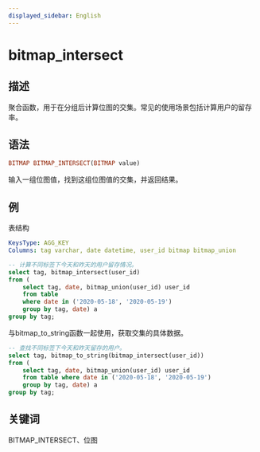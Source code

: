 ```yaml
---
displayed_sidebar: English
---
```


# bitmap_intersect

## 描述

聚合函数，用于在分组后计算位图的交集。常见的使用场景包括计算用户的留存率。

## 语法

```Haskell
BITMAP BITMAP_INTERSECT(BITMAP value)
```

输入一组位图值，找到这组位图值的交集，并返回结果。

## 例

表结构

```yml
KeysType: AGG_KEY
Columns: tag varchar, date datetime, user_id bitmap bitmap_union
```

```SQL
-- 计算不同标签下今天和昨天的用户留存情况。 
select tag, bitmap_intersect(user_id)
from (
    select tag, date, bitmap_union(user_id) user_id
    from table
    where date in ('2020-05-18', '2020-05-19')
    group by tag, date) a
group by tag;
```

与bitmap_to_string函数一起使用，获取交集的具体数据。

```SQL
-- 查找不同标签下今天和昨天留存的用户。 
select tag, bitmap_to_string(bitmap_intersect(user_id))
from (
    select tag, date, bitmap_union(user_id) user_id
    from table where date in ('2020-05-18', '2020-05-19')
    group by tag, date) a
group by tag;
```

## 关键词

BITMAP_INTERSECT、位图